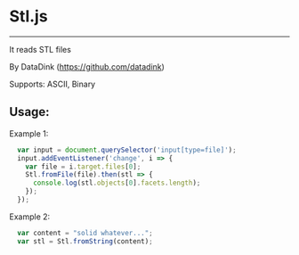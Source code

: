 # Stl.js
-------------
It reads STL files

By DataDink (https://github.com/datadink)

Supports: ASCII, Binary

## Usage:

Example 1:
```javascript
  var input = document.querySelector('input[type=file]');
  input.addEventListener('change', i => {
    var file = i.target.files[0];
    Stl.fromFile(file).then(stl => {
      console.log(stl.objects[0].facets.length);
    });
  });  
```

Example 2:
```javascript
  var content = "solid whatever...";
  var stl = Stl.fromString(content);
```
